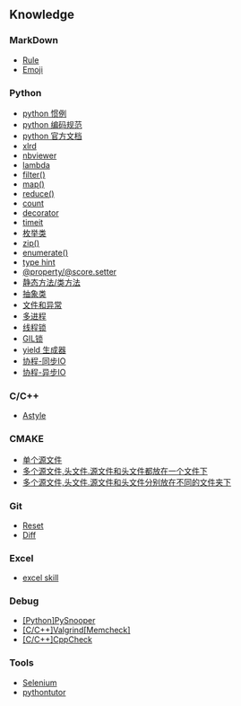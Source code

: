 ## Knowledge
### MarkDown
- [Rule](https://github.com/lofty77/Tools/blob/master/docs/Markdown_rule.md)
- [Emoji](https://github.com/lofty77/Tools/blob/master/docs/Markdown_emoji.md)

### Python
- [python 惯例](https://github.com/lofty77/Tools/blob/master/docs/python_tradition.md)
- [python 编码规范](https://github.com/lofty77/Tools/blob/master/docs/python编码规范.md)
- [python 官方文档](https://docs.python.org/zh-cn/3/contents.html)
- [xlrd](https://github.com/lofty77/Tools/blob/master/docs/python_xlrd.md)
- [nbviewer](https://github.com/lofty77/Tools/blob/master/docs/nbviewer.md)
- [lambda](https://github.com/lofty77/Tools/blob/master/docs/python_lambda.md)
- [filter()](https://github.com/lofty77/Tools/blob/master/docs/python_filter().md)
- [map()](https://github.com/lofty77/Tools/blob/master/docs/python_map().md)
- [reduce()](https://github.com/lofty77/Tools/blob/master/docs/python_reduce().md)
- [count](https://github.com/lofty77/Tools/blob/master/docs/python_count.md)
- [decorator](https://github.com/lofty77/Tools/blob/master/docs/python_decorator.md)
- [timeit](https://github.com/lofty77/Tools/blob/master/docs/python_timeit.md)
- [枚举类](https://github.com/lofty77/Tools/blob/master/docs/python_enum.md)
- [zip()](https://github.com/lofty77/Tools/blob/master/docs/python_zip.md)
- [enumerate()](https://github.com/lofty77/Tools/blob/master/docs/python_enumerate.md)
- [type hint](https://github.com/lofty77/Tools/blob/master/docs/python_type_hint.md)
- [@property/@score.setter](https://github.com/lofty77/Tools/blob/master/docs/python_%40property.md)
- [静态方法/类方法](https://github.com/lofty77/Tools/blob/master/docs/python_staticmethod_classmethod.md)
- [抽象类](https://github.com/lofty77/Tools/blob/master/docs/python_abstract_class.md)
- [文件和异常](https://github.com/lofty77/Tools/blob/master/docs/python_file_process.md)
- [多进程](https://github.com/lofty77/Tools/blob/master/docs/python_multiprocess.md)
- [线程锁](https://github.com/lofty77/Tools/blob/master/docs/python_thread_lock.md)
- [GIL锁](https://github.com/lofty77/Tools/blob/master/docs/python_GIL.md)
- [yield 生成器](https://github.com/lofty77/Tools/blob/master/docs/python_yield.md)
- [协程-同步IO](https://github.com/lofty77/Tools/blob/master/docs/python_coroutine.md)
- [协程-异步IO](https://github.com/lofty77/Tools/blob/master/docs/python_coroutine_async.md)


### C/C++
- [Astyle](https://github.com/lofty77/Tools/blob/master/docs/Astyle.md)

### CMAKE
- [单个源文件](https://github.com/lofty77/Tools/blob/master/docs/cmake_01.md)
- [多个源文件,头文件.源文件和头文件都放在一个文件下](https://github.com/lofty77/Tools/blob/master/docs/cmake_02.md)
- [多个源文件,头文件.源文件和头文件分别放在不同的文件夹下](https://github.com/lofty77/Tools/blob/master/docs/cmake_03.md)

### Git
- [Reset](https://github.com/lofty77/Tools/blob/master/docs/git_reset.md)
- [Diff](https://github.com/lofty77/Tools/blob/master/docs/git_diff.md)

### Excel
- [excel skill](https://github.com/lofty77/Tools/blob/master/docs/excel_note.md)

### Debug
- [[Python]PySnooper](https://github.com/cool-RR/PySnooper/blob/master/README.md)
- [[C/C++]Valgrind[Memcheck]](https://github.com/lofty77/Tools/blob/master/docs/Valgrind_Memcheck.md)
- [[C/C++]CppCheck](https://github.com/lofty77/Tools/blob/master/docs/Cppcheck.md)

### Tools
- [Selenium](https://github.com/lofty77/Tools/blob/master/docs/selenium.md)
- [pythontutor](http://www.pythontutor.com/)
